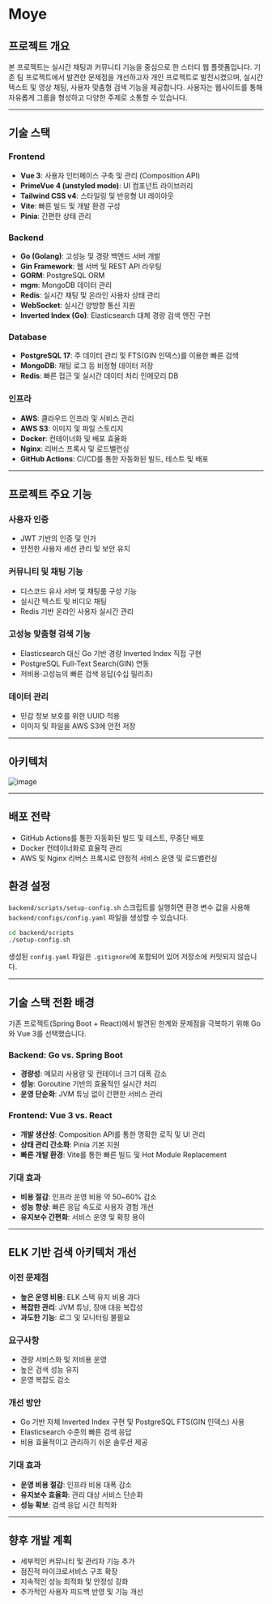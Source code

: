 # Moye

## 프로젝트 개요

본 프로젝트는 실시간 채팅과 커뮤니티 기능을 중심으로 한 스터디 웹 플랫폼입니다. 기존 팀 프로젝트에서 발견한 문제점을 개선하고자 개인 프로젝트로 발전시켰으며, 실시간 텍스트 및 영상 채팅, 사용자 맞춤형 검색 기능을 제공합니다. 사용자는 웹사이트를 통해 자유롭게 그룹을 형성하고 다양한 주제로 소통할 수 있습니다.

---

## 기술 스택

### Frontend

* **Vue 3**: 사용자 인터페이스 구축 및 관리 (Composition API)
* **PrimeVue 4 (unstyled mode)**: UI 컴포넌트 라이브러리
* **Tailwind CSS v4**: 스타일링 및 반응형 UI 레이아웃
* **Vite**: 빠른 빌드 및 개발 환경 구성
* **Pinia**: 간편한 상태 관리

### Backend

* **Go (Golang)**: 고성능 및 경량 백엔드 서버 개발
* **Gin Framework**: 웹 서버 및 REST API 라우팅
* **GORM**: PostgreSQL ORM
* **mgm**: MongoDB 데이터 관리
* **Redis**: 실시간 채팅 및 온라인 사용자 상태 관리
* **WebSocket**: 실시간 양방향 통신 지원
* **Inverted Index (Go)**: Elasticsearch 대체 경량 검색 엔진 구현

### Database

* **PostgreSQL 17**: 주 데이터 관리 및 FTS(GIN 인덱스)를 이용한 빠른 검색
* **MongoDB**: 채팅 로그 등 비정형 데이터 저장
* **Redis**: 빠른 접근 및 실시간 데이터 처리 인메모리 DB

### 인프라

* **AWS**: 클라우드 인프라 및 서비스 관리
* **AWS S3**: 이미지 및 파일 스토리지
* **Docker**: 컨테이너화 및 배포 효율화
* **Nginx**: 리버스 프록시 및 로드밸런싱
* **GitHub Actions**: CI/CD를 통한 자동화된 빌드, 테스트 및 배포

---

## 프로젝트 주요 기능

### 사용자 인증

* JWT 기반의 인증 및 인가
* 안전한 사용자 세션 관리 및 보안 유지

### 커뮤니티 및 채팅 기능

* 디스코드 유사 서버 및 채팅룸 구성 기능
* 실시간 텍스트 및 비디오 채팅
* Redis 기반 온라인 사용자 실시간 관리

### 고성능 맞춤형 검색 기능

* Elasticsearch 대신 Go 기반 경량 Inverted Index 직접 구현
* PostgreSQL Full-Text Search(GIN) 연동
* 저비용·고성능의 빠른 검색 응답(수십 밀리초)

### 데이터 관리

* 민감 정보 보호를 위한 UUID 적용
* 이미지 및 파일을 AWS S3에 안전 저장

---

## 아키텍처
![image](https://github.com/user-attachments/assets/881db6ae-3bd7-4b12-a8a9-59ed2b0bf5f8)

---

## 배포 전략

* GitHub Actions를 통한 자동화된 빌드 및 테스트, 무중단 배포
* Docker 컨테이너화로 효율적 관리
* AWS 및 Nginx 리버스 프록시로 안정적 서비스 운영 및 로드밸런싱

## 환경 설정

`backend/scripts/setup-config.sh` 스크립트를 실행하면 환경 변수 값을 사용해
`backend/configs/config.yaml` 파일을 생성할 수 있습니다.

```bash
cd backend/scripts
./setup-config.sh
```

생성된 `config.yaml` 파일은 `.gitignore`에 포함되어 있어 저장소에 커밋되지 않습니다.

---

## 기술 스택 전환 배경

기존 프로젝트(Spring Boot + React)에서 발견된 한계와 문제점을 극복하기 위해 Go와 Vue 3를 선택했습니다.

### Backend: Go vs. Spring Boot

* **경량성**: 메모리 사용량 및 컨테이너 크기 대폭 감소
* **성능**: Goroutine 기반의 효율적인 실시간 처리
* **운영 단순화**: JVM 튜닝 없이 간편한 서비스 관리

### Frontend: Vue 3 vs. React

* **개발 생산성**: Composition API를 통한 명확한 로직 및 UI 관리
* **상태 관리 간소화**: Pinia 기본 지원
* **빠른 개발 환경**: Vite를 통한 빠른 빌드 및 Hot Module Replacement

### 기대 효과

* **비용 절감**: 인프라 운영 비용 약 50\~60% 감소
* **성능 향상**: 빠른 응답 속도로 사용자 경험 개선
* **유지보수 간편화**: 서비스 운영 및 확장 용이

---

## ELK 기반 검색 아키텍처 개선

### 이전 문제점

* **높은 운영 비용**: ELK 스택 유지 비용 과다
* **복잡한 관리**: JVM 튜닝, 장애 대응 복잡성
* **과도한 기능**: 로그 및 모니터링 불필요

### 요구사항

* 경량 서비스화 및 저비용 운영
* 높은 검색 성능 유지
* 운영 복잡도 감소

### 개선 방안

* Go 기반 자체 Inverted Index 구현 및 PostgreSQL FTS(GIN 인덱스) 사용
* Elasticsearch 수준의 빠른 검색 응답
* 비용 효율적이고 관리하기 쉬운 솔루션 제공

### 기대 효과

* **운영 비용 절감**: 인프라 비용 대폭 감소
* **유지보수 효율화**: 관리 대상 서비스 단순화
* **성능 확보**: 검색 응답 시간 최적화

---

## 향후 개발 계획

* 세부적인 커뮤니티 및 관리자 기능 추가
* 점진적 마이크로서비스 구조 확장
* 지속적인 성능 최적화 및 안정성 강화
* 추가적인 사용자 피드백 반영 및 기능 개선
